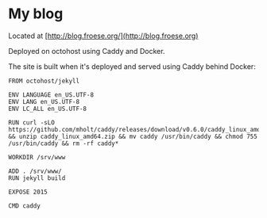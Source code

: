 My blog
=======

Located at [http://blog.froese.org/](http://blog.froese.org)

Deployed on octohost using Caddy and Docker.

The site is built when it's deployed and served using Caddy behind Docker:

```
FROM octohost/jekyll

ENV LANGUAGE en_US.UTF-8
ENV LANG en_US.UTF-8
ENV LC_ALL en_US.UTF-8

RUN curl -sLO https://github.com/mholt/caddy/releases/download/v0.6.0/caddy_linux_amd64.zip && unzip caddy_linux_amd64.zip && mv caddy /usr/bin/caddy && chmod 755 /usr/bin/caddy && rm -rf caddy*

WORKDIR /srv/www

ADD . /srv/www/
RUN jekyll build

EXPOSE 2015

CMD caddy
```
